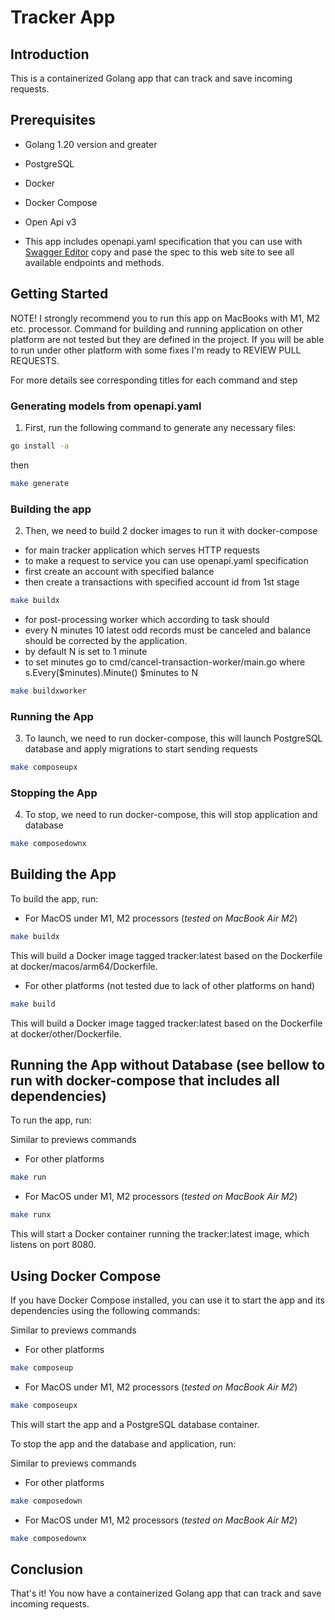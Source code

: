# Tracker App

## Introduction

This is a containerized Golang app that can track and save incoming requests.

## Prerequisites

- Golang 1.20 version and greater
- PostgreSQL
- Docker
- Docker Compose
- Open Api v3

- This app includes openapi.yaml specification that you can use with [Swagger Editor](https://editor.swagger.io) copy and pase the spec to this web site to see all available endpoints and methods.

## Getting Started

NOTE! I strongly recommend you to run this app on MacBooks with M1, M2 etc. processor. Command for building and running application on other platform are not tested but they are defined in the project. If you will be able to run under other platform with some fixes I'm ready to REVIEW PULL REQUESTS.

For more details see corresponding titles for each command and step

### Generating models from openapi.yaml

1. First, run the following command to generate any necessary files:

```bash
go install -a
```

then

```bash
make generate
```

### Building the app

2. Then, we need to build 2 docker images to run it with docker-compose

- for main tracker application which serves HTTP requests
- to make a request to service you can use openapi.yaml specification
- first create an account with specified balance
- then create a transactions with specified account id from 1st stage

```bash
make buildx
```

- for post-processing worker which according to task should
- every N minutes 10 latest odd records must be canceled and balance should be corrected by the application.
- by default N is set to 1 minute
- to set minutes go to cmd/cancel-transaction-worker/main.go where s.Every($minutes).Minute() $minutes to N

```bash
make buildxworker
```

### Running the App

3. To launch, we need to run docker-compose, this will launch PostgreSQL database and apply migrations to start sending requests

```bash
make composeupx
```

### Stopping the App

4. To stop, we need to run docker-compose, this will stop application and database

```bash
make composedownx
```

## Building the App

To build the app, run:

- For MacOS under M1, M2 processors (*tested on MacBook Air M2*)

```bash
make buildx
```

This will build a Docker image tagged tracker:latest based on the Dockerfile at docker/macos/arm64/Dockerfile.

- For other platforms (not tested due to lack of other platforms on hand)

```bash
make build
```

This will build a Docker image tagged tracker:latest based on the Dockerfile at docker/other/Dockerfile.

## Running the App without Database (see bellow to run with docker-compose that includes all dependencies)

To run the app, run:

Similar to previews commands
- For other platforms

```bash
make run
```

- For MacOS under M1, M2 processors (*tested on MacBook Air M2*)

```bash
make runx
```

This will start a Docker container running the tracker:latest image, which listens on port 8080.

## Using Docker Compose

If you have Docker Compose installed, you can use it to start the app and its dependencies using the following commands:

Similar to previews commands
- For other platforms

```bash
make composeup
```

- For MacOS under M1, M2 processors (*tested on MacBook Air M2*)

```bash
make composeupx
```

This will start the app and a PostgreSQL database container.

To stop the app and the database and application, run:

Similar to previews commands
- For other platforms

```bash
make composedown
```

- For MacOS under M1, M2 processors (*tested on MacBook Air M2*)

```bash
make composedownx
```

## Conclusion

That's it! You now have a containerized Golang app that can track and save incoming requests.